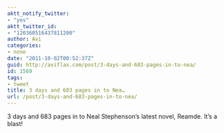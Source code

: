```yaml
---
aktt_notify_twitter:
- "yes"
aktt_twitter_id:
- "120360516437811200"
author: Avi
categories:
- none
date: "2011-10-02T00:52:37Z"
guid: http://aviflax.com/post/3-days-and-683-pages-in-to-nea/
id: 1569
tags:
- tweet
title: 3 days and 683 pages in to Nea…
url: /post/3-days-and-683-pages-in-to-nea/
---
```

3 days and 683 pages in to Neal Stephenson’s latest novel, Reamde. It’s a blast!